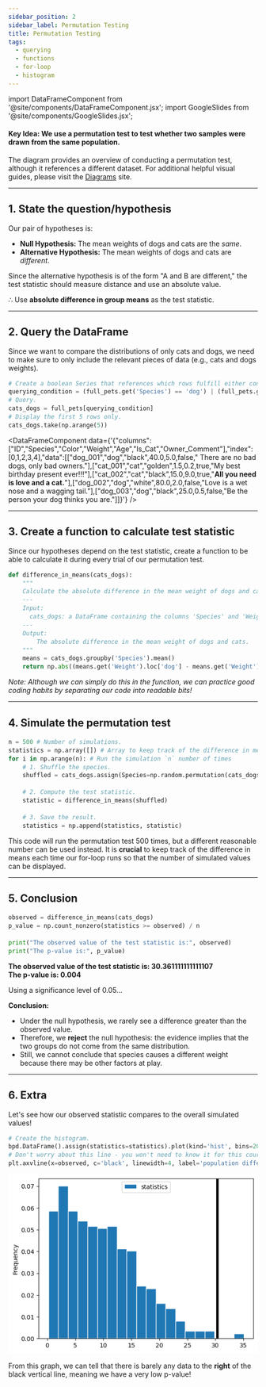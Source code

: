 ```yaml
---
sidebar_position: 2
sidebar_label: Permutation Testing
title: Permutation Testing
tags: 
  - querying 
  - functions
  - for-loop 
  - histogram
---
```


import DataFrameComponent from '@site/components/DataFrameComponent.jsx';
import GoogleSlides from '@site/components/GoogleSlides.jsx';

<h4><b>Key Idea: We use a permutation test to test whether two samples were drawn from the same population.</b></h4>

The diagram provides an overview of conducting a permutation test, although it references a different dataset. For additional helpful visual guides, please visit the [Diagrams](https://dsc10.com/diagrams/) site.

<GoogleSlides src="https://docs.google.com/presentation/d/e/2PACX-1vSovXDonR6EmjrT45h4pY1mwmcKFMWVSdgpbKHC5HNTm9sbG7dojvvCDEQCjuk2dk1oA4gmwMogr8ZL/embed?start=true&loop=false&delayms=3000&rm=minimal" />

---

## 1. State the question/hypothesis

Our pair of hypotheses is:
* **Null Hypothesis:** The mean weights of dogs and cats are the *same*.
* **Alternative Hypothesis:** The mean weights of dogs and cats are *different*.

Since the alternative hypothesis is of the form "A and B are different," the test statistic should measure distance and use an absolute value.

$\therefore$ Use **absolute difference in group means** as the test statistic.

---

## 2. Query the DataFrame

Since we want to compare the distributions of only cats and dogs, we need to make sure to only include the relevant pieces of data (e.g., cats and dogs weights).

```python
# Create a boolean Series that references which rows fulfill either condition.
querying_condition = (full_pets.get('Species') == 'dog') | (full_pets.get('Species') == 'cat')
# Query.
cats_dogs = full_pets[querying_condition]
# Display the first 5 rows only.
cats_dogs.take(np.arange(5)) 
```

<DataFrameComponent data={'{"columns":["ID","Species","Color","Weight","Age","Is_Cat","Owner_Comment"],"index":[0,1,2,3,4],"data":[["dog_001","dog","black",40.0,5.0,false,"      There are no bad dogs, only bad owners."],["cat_001","cat","golden",1.5,0.2,true,"My best birthday present ever!!!"],["cat_002","cat","black",15.0,9.0,true,"****All you need is love and a cat.****"],["dog_002","dog","white",80.0,2.0,false,"Love is a wet nose and a wagging tail."],["dog_003","dog","black",25.0,0.5,false,"Be the person your dog thinks you are."]]}'} />

---

## 3. Create a function to calculate test statistic

Since our hypotheses depend on the test statistic, create a function to be able to calculate it during every trial of our permutation test.

```python
def difference_in_means(cats_dogs):
    """
    Calculate the absolute difference in the mean weight of dogs and cats.
    ---
    Input:
      cats_dogs: a DataFrame containing the columns 'Species' and 'Weight'.
    ---
    Output:
        The absolute difference in the mean weight of dogs and cats.
    """
    means = cats_dogs.groupby('Species').mean()
    return np.abs((means.get('Weight').loc['dog'] - means.get('Weight').loc['cat']))
```

*Note: Although we can simply do this in the function, we can practice good coding habits by separating our code into readable bits!*

---

## 4. Simulate the permutation test

```python
n = 500 # Number of simulations.
statistics = np.array([]) # Array to keep track of the difference in means for each iteration.
for i in np.arange(n): # Run the simulation `n` number of times
    # 1. Shuffle the species.
    shuffled = cats_dogs.assign(Species=np.random.permutation(cats_dogs.get('Species')))

    # 2. Compute the test statistic.
    statistic = difference_in_means(shuffled)

    # 3. Save the result.
    statistics = np.append(statistics, statistic)
```

This code will run the permutation test 500 times, but a different reasonable number can be used instead. It is **crucial** to keep track of the difference in means each time our for-loop runs so that the number of simulated values can be displayed. 

---

## 5. Conclusion

```python
observed = difference_in_means(cats_dogs)
p_value = np.count_nonzero(statistics >= observed) / n

print("The observed value of the test statistic is:", observed)
print("The p-value is:", p_value)
```
**The observed value of the test statistic is: 30.361111111111107** <br />
**The p-value is: 0.004**

Using a significance level of 0.05...

**Conclusion:**
* Under the null hypothesis, we rarely see a difference greater than the observed value.
* Therefore, we **reject** the null hypothesis: the evidence implies that the two groups do not come from the same distribution.
* Still, we cannot conclude that species causes a different weight because there may be other factors at play.

---

## 6. Extra

Let's see how our observed statistic compares to the overall simulated values!

```python
# Create the histogram.
bpd.DataFrame().assign(statistics=statistics).plot(kind='hist', bins=20, density=True, ec='w')
# Don't worry about this line - you won't need to know it for this course!
plt.axvline(x=observed, c='black', linewidth=4, label='population difference in means')
```
![Distribution](/img/statistical-inference-plots/permutation-test.png)

From this graph, we can tell that there is barely any data to the **right** of the black vertical line, meaning we have a very low p-value!